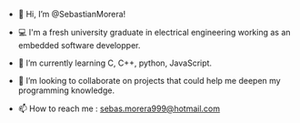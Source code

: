 - 👋  Hi, I’m @SebastianMorera!

- 💻  I'm a fresh university graduate in electrical engineering working as an embedded software developper. 
- 🌱  I’m currently learning C, C++, python, JavaScript.

- 💞️  I’m looking to collaborate on projects that could help me deepen my programming knowledge.
- 📫  How to reach me : sebas.morera999@hotmail.com

<!---
SebastianMorera/SebastianMorera is a ✨ special ✨ repository because its `README.md` (this file) appears on your GitHub profile.
You can click the Preview link to take a look at your changes.
--->
